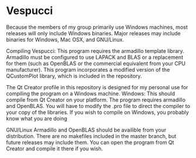 Vespucci
========
Because the members of my group primarily use Windows machines, most releases will only include Windows binaries.  Major releases may include binaries for Windows, Mac OSX,  and GNU/Linux.  


Compiling Vespucci:
This program requires the armadillo template library. Armadillo must be configured to use LAPACK and BLAS or a replacement for them (such as OpenBLAS or the commercial equivalent from your CPU manufacturer).  This program incorporates a modified version of the QCustomPlot library, which is included in the repository.

The Qt Creator profile in this repository is designed for my personal use for compiling the program on a Windows machine.
Windows:
This should compile from Qt Creator on your platform.  The program requires armadillo and OpenBLAS.  You will have to modify the .pro file to direct the compiler to your copy of the libraries.  If you wish to compile on Windows, you probably know what you are doing 

GNU/Linux
Armadillo and OpenBLAS should be availible from your distribution.  There are no makefiles included in the master branch, but future releases may include them.  You can open the program from Qt Creator and compile it there if you wish.  
